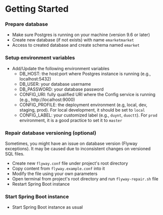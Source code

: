# Getting Started

### Prepare database

* Make sure Postgres is running on your machine (version 9.6 or later)
* Create new database (if not exists) with name `emarketmarket`
* Access to created database and create schema named `emarket`

### Setup environment variables

* Add/Update the following environment variables
    * DB_HOST: the host:port where Postgres instance is running (e.g., localhost:5432)
    * DB_USER: your database username
    * DB_PASSWORD: your database password
    * CONFIG_URI: fully qualified URI where the Config service is running (e.g., http://localhost:9000)
    * CONFIG_PROFILE: the deployment environment (e.g, local, dev, staging, prod). For local development, it should be set to `local`
    * CONFIG_LABEL: your customized label (e.g., `duynt`, `duoctt`). For `prod` environment, it is a good practice to set it to `master`

### Repair database versioning (optional)

Sometimes, you might have an issue on database version (Flyway exceptions). It may be caused due to inconsistent changes on versioned SQL files.

* Create new `flyway.conf` file under project's root directory
* Copy content from `flyway.example.conf` into it
* Modify the file using your own parameters
* Open terminal from project's root directory and run `flyway-repair.sh` file
* Restart Spring Boot instance

### Start Spring Boot instance

* Start Spring Boot instance as usual
